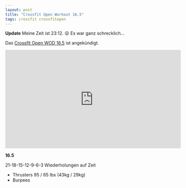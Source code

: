 ```yaml
---
layout: post
title: "Crossfit Open Workout 16.5"
tags: crossfit crossfitopen
---
```

**Update** Meine Zeit ist 23:12. 😮 Es war ganz schrecklich...

Das [Crossfit Open WOD 16.5][0] ist angekündigt.

<iframe width="560" height="315" src="https://www.youtube-nocookie.com/embed/w9LHMzGR1hg" frameborder="0" allowfullscreen></iframe>

**16.5**

21-18-15-12-9-6-3 Wiederholungen auf Zeit

* Thrusters 95 / 65 lbs (43kg / 29kg)
* Burpees

[0]: http://games.crossfit.com/workouts/the-open/2016#tabs-5

